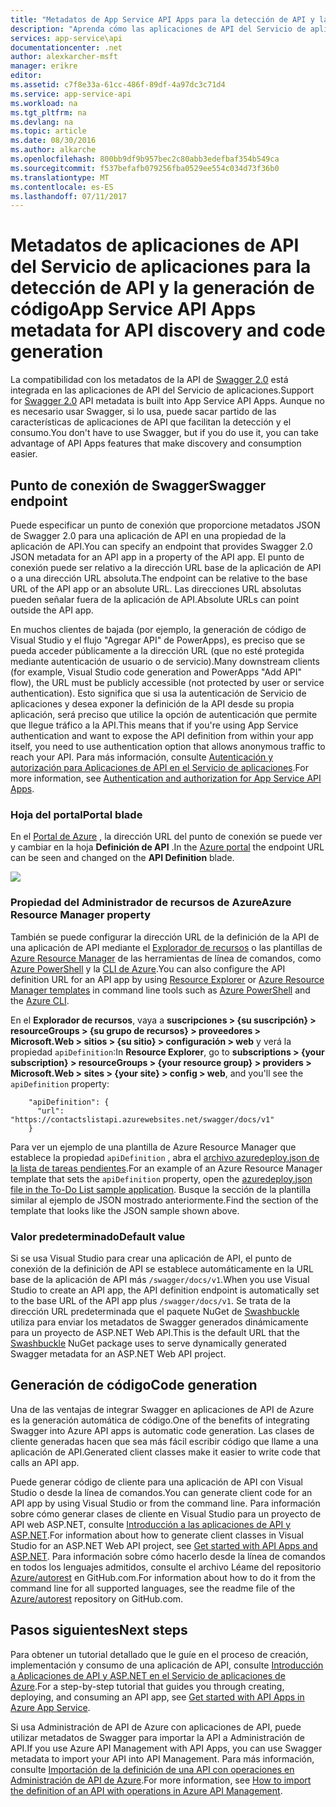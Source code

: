 ```yaml
---
title: "Metadatos de App Service API Apps para la detección de API y la generación de código | Microsoft Docs"
description: "Aprenda cómo las aplicaciones de API del Servicio de aplicaciones de Azure usan los metadatos de Swagger para facilitar la detección de API y la generación de código."
services: app-service\api
documentationcenter: .net
author: alexkarcher-msft
manager: erikre
editor: 
ms.assetid: c7f8e33a-61cc-486f-89df-4a97dc3c71d4
ms.service: app-service-api
ms.workload: na
ms.tgt_pltfrm: na
ms.devlang: na
ms.topic: article
ms.date: 08/30/2016
ms.author: alkarche
ms.openlocfilehash: 800bb9df9b957bec2c80abb3edefbaf354b549ca
ms.sourcegitcommit: f537befafb079256fba0529ee554c034d73f36b0
ms.translationtype: MT
ms.contentlocale: es-ES
ms.lasthandoff: 07/11/2017
---
```

# <a name="app-service-api-apps-metadata-for-api-discovery-and-code-generation"></a><span data-ttu-id="64bf4-103">Metadatos de aplicaciones de API del Servicio de aplicaciones para la detección de API y la generación de código</span><span class="sxs-lookup"><span data-stu-id="64bf4-103">App Service API Apps metadata for API discovery and code generation</span></span>
<span data-ttu-id="64bf4-104">La compatibilidad con los metadatos de la API de [Swagger 2.0](http://swagger.io/) está integrada en las aplicaciones de API del Servicio de aplicaciones.</span><span class="sxs-lookup"><span data-stu-id="64bf4-104">Support for [Swagger 2.0](http://swagger.io/) API metadata is built into App Service API Apps.</span></span> <span data-ttu-id="64bf4-105">Aunque no es necesario usar Swagger, si lo usa, puede sacar partido de las características de aplicaciones de API que facilitan la detección y el consumo.</span><span class="sxs-lookup"><span data-stu-id="64bf4-105">You don't have to use Swagger, but if you do use it, you can take advantage of API Apps features that make discovery and consumption easier.</span></span>   

## <a name="swagger-endpoint"></a><span data-ttu-id="64bf4-106">Punto de conexión de Swagger</span><span class="sxs-lookup"><span data-stu-id="64bf4-106">Swagger endpoint</span></span>
<span data-ttu-id="64bf4-107">Puede especificar un punto de conexión que proporcione metadatos JSON de Swagger 2.0 para una aplicación de API en una propiedad de la aplicación de API.</span><span class="sxs-lookup"><span data-stu-id="64bf4-107">You can specify an endpoint that provides Swagger 2.0 JSON metadata for an API app in a property of the API app.</span></span> <span data-ttu-id="64bf4-108">El punto de conexión puede ser relativo a la dirección URL base de la aplicación de API o a una dirección URL absoluta.</span><span class="sxs-lookup"><span data-stu-id="64bf4-108">The endpoint can be relative to the base URL of the API app or an absolute URL.</span></span> <span data-ttu-id="64bf4-109">Las direcciones URL absolutas pueden señalar fuera de la aplicación de API.</span><span class="sxs-lookup"><span data-stu-id="64bf4-109">Absolute URLs can point outside the API app.</span></span> 

<span data-ttu-id="64bf4-110">En muchos clientes de bajada (por ejemplo, la generación de código de Visual Studio y el flujo "Agregar API" de PowerApps), es preciso que se pueda acceder públicamente a la dirección URL (que no esté protegida mediante autenticación de usuario o de servicio).</span><span class="sxs-lookup"><span data-stu-id="64bf4-110">Many downstream clients (for example, Visual Studio code generation and PowerApps "Add API" flow), the URL must be publicly accessible (not protected by user or service authentication).</span></span> <span data-ttu-id="64bf4-111">Esto significa que si usa la autenticación de Servicio de aplicaciones y desea exponer la definición de la API desde su propia aplicación, será preciso que utilice la opción de autenticación que permite que llegue tráfico a la API.</span><span class="sxs-lookup"><span data-stu-id="64bf4-111">This means that if you're using App Service authentication and want to expose the API definition from within your app itself, you need to use authentication option that allows anonymous traffic to reach your API.</span></span> <span data-ttu-id="64bf4-112">Para más información, consulte [Autenticación y autorización para Aplicaciones de API en el Servicio de aplicaciones](app-service-api-authentication.md).</span><span class="sxs-lookup"><span data-stu-id="64bf4-112">For more information, see [Authentication and authorization for App Service API Apps](app-service-api-authentication.md).</span></span>

### <a name="portal-blade"></a><span data-ttu-id="64bf4-113">Hoja del portal</span><span class="sxs-lookup"><span data-stu-id="64bf4-113">Portal blade</span></span>
<span data-ttu-id="64bf4-114">En el [Portal de Azure](https://portal.azure.com/) , la dirección URL del punto de conexión se puede ver y cambiar en la hoja **Definición de API** .</span><span class="sxs-lookup"><span data-stu-id="64bf4-114">In the [Azure portal](https://portal.azure.com/) the endpoint URL can be seen and changed on the **API Definition** blade.</span></span>

![](./media/app-service-api-metadata/apidefblade.png)

### <a name="azure-resource-manager-property"></a><span data-ttu-id="64bf4-115">Propiedad del Administrador de recursos de Azure</span><span class="sxs-lookup"><span data-stu-id="64bf4-115">Azure Resource Manager property</span></span>
<span data-ttu-id="64bf4-116">También se puede configurar la dirección URL de la definición de la API de una aplicación de API mediante el [Explorador de recursos](https://resources.azure.com/) o las plantillas de [Azure Resource Manager](../azure-resource-manager/resource-group-authoring-templates.md) de las herramientas de línea de comandos, como [Azure PowerShell](/powershell/azureps-cmdlets-docs) y la [CLI de Azure](../cli-install-nodejs.md).</span><span class="sxs-lookup"><span data-stu-id="64bf4-116">You can also configure the API definition URL for an API app by using [Resource Explorer](https://resources.azure.com/) or [Azure Resource Manager templates](../azure-resource-manager/resource-group-authoring-templates.md) in command line tools such as [Azure PowerShell](/powershell/azureps-cmdlets-docs) and the [Azure CLI](../cli-install-nodejs.md).</span></span> 

<span data-ttu-id="64bf4-117">En el **Explorador de recursos**, vaya a **suscripciones > {su suscripción} > resourceGroups > {su grupo de recursos} > proveedores > Microsoft.Web > sitios > {su sitio} > configuración > web** y verá la propiedad `apiDefinition`:</span><span class="sxs-lookup"><span data-stu-id="64bf4-117">In **Resource Explorer**, go to **subscriptions > {your subscription} > resourceGroups > {your resource group} > providers > Microsoft.Web > sites > {your site} > config > web**, and you'll see the `apiDefinition` property:</span></span>

        "apiDefinition": {
          "url": "https://contactslistapi.azurewebsites.net/swagger/docs/v1"
        }

<span data-ttu-id="64bf4-118">Para ver un ejemplo de una plantilla de Azure Resource Manager que establece la propiedad `apiDefinition` , abra el [archivo azuredeploy.json de la lista de tareas pendientes](https://github.com/azure-samples/app-service-api-dotnet-todo-list/blob/master/azuredeploy.json).</span><span class="sxs-lookup"><span data-stu-id="64bf4-118">For an example of an Azure Resource Manager template that sets the `apiDefinition` property, open the [azuredeploy.json file in the To-Do List sample application](https://github.com/azure-samples/app-service-api-dotnet-todo-list/blob/master/azuredeploy.json).</span></span> <span data-ttu-id="64bf4-119">Busque la sección de la plantilla similar al ejemplo de JSON mostrado anteriormente.</span><span class="sxs-lookup"><span data-stu-id="64bf4-119">Find the section of the template that looks like the JSON sample shown above.</span></span>

### <a name="default-value"></a><span data-ttu-id="64bf4-120">Valor predeterminado</span><span class="sxs-lookup"><span data-stu-id="64bf4-120">Default value</span></span>
<span data-ttu-id="64bf4-121">Si se usa Visual Studio para crear una aplicación de API, el punto de conexión de la definición de API se establece automáticamente en la URL base de la aplicación de API más `/swagger/docs/v1`.</span><span class="sxs-lookup"><span data-stu-id="64bf4-121">When you use Visual Studio to create an API app, the API definition endpoint is automatically set to the base URL of the API app plus `/swagger/docs/v1`.</span></span> <span data-ttu-id="64bf4-122">Se trata de la dirección URL predeterminada que el paquete NuGet de [Swashbuckle](https://www.nuget.org/packages/Swashbuckle) utiliza para enviar los metadatos de Swagger generados dinámicamente para un proyecto de ASP.NET Web API.</span><span class="sxs-lookup"><span data-stu-id="64bf4-122">This is the default URL that the [Swashbuckle](https://www.nuget.org/packages/Swashbuckle) NuGet package uses to serve dynamically generated Swagger metadata for an ASP.NET Web API project.</span></span> 

## <a name="code-generation"></a><span data-ttu-id="64bf4-123">Generación de código</span><span class="sxs-lookup"><span data-stu-id="64bf4-123">Code generation</span></span>
<span data-ttu-id="64bf4-124">Una de las ventajas de integrar Swagger en aplicaciones de API de Azure es la generación automática de código.</span><span class="sxs-lookup"><span data-stu-id="64bf4-124">One of the benefits of integrating Swagger into Azure API apps is automatic code generation.</span></span> <span data-ttu-id="64bf4-125">Las clases de cliente generadas hacen que sea más fácil escribir código que llame a una aplicación de API.</span><span class="sxs-lookup"><span data-stu-id="64bf4-125">Generated client classes make it easier to write code that calls an API app.</span></span>

<span data-ttu-id="64bf4-126">Puede generar código de cliente para una aplicación de API con Visual Studio o desde la línea de comandos.</span><span class="sxs-lookup"><span data-stu-id="64bf4-126">You can generate client code for an API app by using Visual Studio or from the command line.</span></span> <span data-ttu-id="64bf4-127">Para información sobre cómo generar clases de cliente en Visual Studio para un proyecto de API web ASP.NET, consulte [Introducción a las aplicaciones de API y ASP.NET](app-service-api-dotnet-get-started.md#codegen).</span><span class="sxs-lookup"><span data-stu-id="64bf4-127">For information about how to generate client classes in Visual Studio for an ASP.NET Web API project, see [Get started with API Apps and ASP.NET](app-service-api-dotnet-get-started.md#codegen).</span></span> <span data-ttu-id="64bf4-128">Para información sobre cómo hacerlo desde la línea de comandos en todos los lenguajes admitidos, consulte el archivo Léame del repositorio [Azure/autorest](https://github.com/azure/autorest) en GitHub.com.</span><span class="sxs-lookup"><span data-stu-id="64bf4-128">For information about how to do it from the command line for all supported languages, see the readme file of the [Azure/autorest](https://github.com/azure/autorest) repository on GitHub.com.</span></span>

## <a name="next-steps"></a><span data-ttu-id="64bf4-129">Pasos siguientes</span><span class="sxs-lookup"><span data-stu-id="64bf4-129">Next steps</span></span>
<span data-ttu-id="64bf4-130">Para obtener un tutorial detallado que le guíe en el proceso de creación, implementación y consumo de una aplicación de API, consulte [Introducción a Aplicaciones de API y ASP.NET en el Servicio de aplicaciones de Azure](app-service-api-dotnet-get-started.md).</span><span class="sxs-lookup"><span data-stu-id="64bf4-130">For a step-by-step tutorial that guides you through creating, deploying, and consuming an API app, see [Get started with API Apps in Azure App Service](app-service-api-dotnet-get-started.md).</span></span>

<span data-ttu-id="64bf4-131">Si usa Administración de API de Azure con aplicaciones de API, puede utilizar metadatos de Swagger para importar la API a Administración de API.</span><span class="sxs-lookup"><span data-stu-id="64bf4-131">If you use Azure API Management with API Apps, you can use Swagger metadata to import your API into API Management.</span></span> <span data-ttu-id="64bf4-132">Para más información, consulte [Importación de la definición de una API con operaciones en Administración de API de Azure](../api-management/api-management-howto-import-api.md).</span><span class="sxs-lookup"><span data-stu-id="64bf4-132">For more information, see [How to import the definition of an API with operations in Azure API Management](../api-management/api-management-howto-import-api.md).</span></span> 

